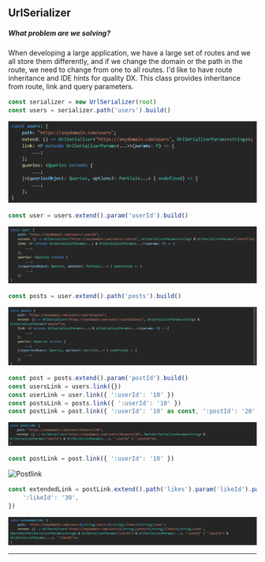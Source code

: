 ## UrlSerializer

##### What problem are we solving?

When developing a large application, we have a large set of routes and we all store them differently, and if we change the domain or the path in the route, we need to change from one to all routes. I'd like to have route inheritance and IDE hints for quality DX. This class provides inheritance from route, link and query parameters.

```javascript
const serializer = new UrlSerializer(root)
const users = serializer.path('users').build()
```

![Users](../../assets/users.png)

```javascript
const user = users.extend().param('userId').build()
```

![User](../../assets/user.png)

```javascript
const posts = user.extend().path('posts').build()
```

![Posts](../../assets/posts.png)

```javascript
const post = posts.extend().param('postId').build()
const usersLink = users.link({})
const userLink = user.link({ ':userId': '10' })
const postsLink = posts.link({ ':userId': '10' })
const postLink = post.link({ ':userId': '10' as const, ':postId': '20' as const })
```

![Postlink](../../assets/postLinkConst.png)

```javascript
const postLink = post.link({ ':userId': '10' })
```

![Postlink](../../assets/postLinkError.png.png)

```javascript
const extendedLink = postLink.extend().path('likes').param('likeId').path('user').build().link({
    ':likeId': '30',
})
```

![Extended](../../assets/extendedLink.png)

---
